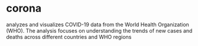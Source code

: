 # corona
analyzes and visualizes COVID-19 data from the World Health Organization (WHO). The analysis focuses on understanding the trends of new cases and deaths across different countries and WHO regions
